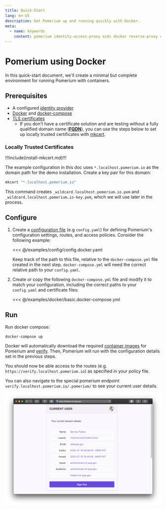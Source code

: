 ```yaml
---
title: Quick-Start
lang: en-US
description: Get Pomerium up and running quickly with Docker.
meta:
  - name: keywords
    content: pomerium identity-access-proxy oidc docker reverse-proxy containers
---
```


# Pomerium using Docker

In this quick-start document, we'll create a minimal but complete environment for running Pomerium with containers.

## Prerequisites

- A configured [identity provider]
- [Docker] and [docker-compose]
- [TLS certificates]
  - If you don't have a certificate solution and are testing without a fully qualified domain name (**[FQDN]**), you can use the steps below to set up locally trusted certificates with [mkcert].

### Locally Trusted Certificates

!!!include(install-mkcert.md)!!!

The example configuration in this doc uses `*.localhost.pomerium.io` as the domain path for the demo installation. Create a key pair for this domain:

```bash
mkcert "*.localhost.pomerium.io"
```

This command creates `_wildcard.localhost.pomerium.io.pem` and `_wildcard.localhost.pomerium.io-key.pem`, which we will use later in the process.

## Configure

1. Create a [configuration file] (e.g `config.yaml`) for defining Pomerium's configuration settings, routes, and access policies. Consider the following example:

   <<< @/examples/config/config.docker.yaml

   Keep track of the path to this file, relative to the `docker-compose.yml` file created in the next step. `docker-compose.yml` will need the correct relative path to your `config.yaml`.

1. Create or copy the following `docker-compose.yml` file and modify it to match your configuration, including the correct paths to your `config.yaml` and certificate files:

   <<< @/examples/docker/basic.docker-compose.yml

## Run

Run docker compose:

```bash
docker-compose up
```

Docker will automatically download the required [container images] for Pomerium and [verify]. Then, Pomerium will run with the configuration details set in the previous steps.

You should now be able access to the routes (e.g. `https://verify.localhost.pomerium.io`) as specified in your policy file.

You can also navigate to the special pomerium endpoint `verify.localhost.pomerium.io/.pomerium/` to see your current user details.

![currently logged in user](./img/logged-in-as.png)

[configuration file]: ../../reference/readme.md
[container images]: https://hub.docker.com/r/pomerium/pomerium
[docker]: https://docs.docker.com/install/
[docker-compose]: https://docs.docker.com/compose/install/
[verify]: https://verify.pomerium.com/
[identity provider]: ../identity-providers/readme.md
[tls certificates]: ../topics/certificates.md
[fqdn]: https://en.wikipedia.org/wiki/Fully_qualified_domain_name
[mkcert]: https://github.com/FiloSottile/mkcert